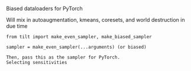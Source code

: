 Biased dataloaders for PyTorch

Will mix in autoaugmentation, kmeans, coresets, and world destruction in due time

```
from tilt import make_even_sampler, make_biased_sampler

sampler = make_even_sampler(...arguments) (or biased)

Then, pass this as the sampler for PyTorch.
Selecting sensitivities

```
